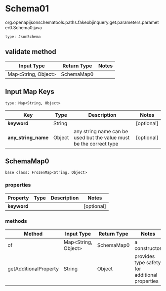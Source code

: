 # Schema01
org.openapijsonschematools.paths.fakeobjinquery.get.parameters.parameter0.Schema0.java
```
type: JsonSchema
```

## validate method
| Input Type | Return Type | Notes |
| ---------- | ----------- | ----- |
| Map<String, Object> | SchemaMap0 | |

## Input Map Keys
```
type: Map<String, Object>
```
Key | Type |  Description | Notes
------------ | ------------- | ------------- | -------------
**keyword** | String |  | [optional]
**any_string_name** | Object | any string name can be used but the value must be the correct type | [optional]

## SchemaMap0
```
base class: FrozenMap<String, Object>
```

### properties
Property | Type | Description | Notes
-------- | ---- | ----------- | -----
**keyword** |  |  | [optional]

### methods
Method | Input Type | Return Type | Notes
------ | ---------- | ----------- | ------
of | Map<String, Object> | SchemaMap0 | a constructor
getAdditionalProperty | String | Object | provides type safety for additional properties

